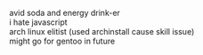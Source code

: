 avid soda and energy drink-er\
i hate javascript\
arch linux elitist (used archinstall cause skill issue)\
might go for gentoo in future
